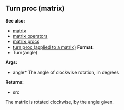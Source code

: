 ## Turn proc (matrix)
**See also:**
*   [matrix](/ref/matrix.md) 
*   [matrix operators](/ref/matrix/operators.md) 
*   [matrix procs](/ref/matrix/proc.md) 
*   [turn proc (applied to a matrix)](/ref/proc/turn/matrix.md) <!-- -->
**Format:**
*   Turn(angle)
<!-- -->
**Args:**
*   angle* The angle of clockwise rotation, in degrees
<!-- -->
**Returns:**
*   src


The matrix is rotated clockwise, by the angle given.